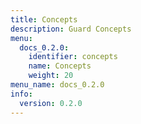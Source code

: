 ```yaml
---
title: Concepts
description: Guard Concepts
menu:
  docs_0.2.0:
    identifier: concepts
    name: Concepts
    weight: 20
menu_name: docs_0.2.0
info:
  version: 0.2.0
---
```


